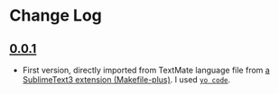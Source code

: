 # Change Log

## [0.0.1](https://github.com/Naereen/Makefiles-support-for-VSCode/releases/tag/v0.0.1)
- First version, directly imported from TextMate language file from [a SublimeText3 extension (Makefile-plus)](https://github.com/Altomare/sublime-makefile-plus). I used [`yo code`](https://code.visualstudio.com/docs/extensions/yocode).